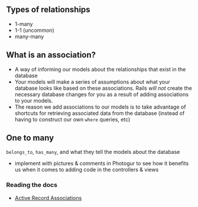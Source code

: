 ## Types of relationships
- 1-many
- 1-1 (uncommon)
- many-many

## What is an association?
- A way of informing our models about the relationships that exist in the database
- Your models will make a series of assumptions about what your database looks like based on these associations.  Rails *will not* create the necessary database changes for you as a result of adding associations to your models.
- The reason we add associations to our models is to take advantage of shortcuts for retrieving associated data from the database (instead of having to construct our own `where` queries, etc)

## One to many
`belongs_to`, `has_many`, and what they tell the models about the database

- implement with pictures & comments in Photogur to see how it benefits us when it comes to adding code in the controllers & views

### Reading the docs
- [Active Record Associations](https://guides.rubyonrails.org/association_basics.html)
